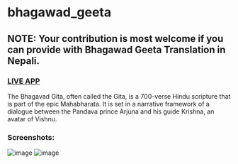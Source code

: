 # bhagawad_geeta

## NOTE: Your contribution is most welcome if you can provide with Bhagawad Geeta Translation in Nepali.

### [LIVE APP](https://i-maple.github.io/bhagavad_geeta)

The Bhagavad Gita, often called the Gita, is a 700-verse Hindu scripture that is part of the epic Mahabharata. It is set in a narrative framework of a dialogue between the Pandava prince Arjuna and his guide Krishna, an avatar of Vishnu.

### Screenshots:

![image](https://github.com/i-maple/bhagavad_geeta/assets/74033472/19770633-0178-4cdd-ae7f-7e7e47c41ced)
![image](https://github.com/i-maple/bhagavad_geeta/assets/74033472/ca5abf8d-fe88-42ee-9334-1e09a8d44a0e)

